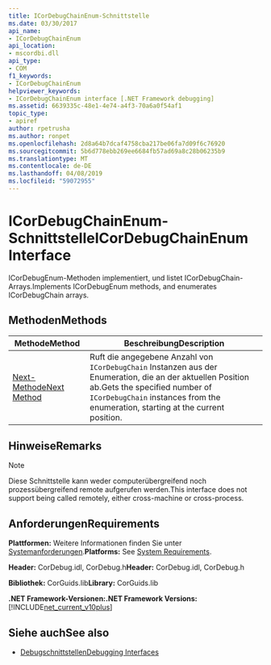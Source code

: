 ```yaml
---
title: ICorDebugChainEnum-Schnittstelle
ms.date: 03/30/2017
api_name:
- ICorDebugChainEnum
api_location:
- mscordbi.dll
api_type:
- COM
f1_keywords:
- ICorDebugChainEnum
helpviewer_keywords:
- ICorDebugChainEnum interface [.NET Framework debugging]
ms.assetid: 6639335c-48e1-4e74-a4f3-70a6a0f54af1
topic_type:
- apiref
author: rpetrusha
ms.author: ronpet
ms.openlocfilehash: 2d8a64b7dcaf4758cba217be06fa7d09f6c76920
ms.sourcegitcommit: 5b6d778ebb269ee6684fb57ad69a8c28b06235b9
ms.translationtype: MT
ms.contentlocale: de-DE
ms.lasthandoff: 04/08/2019
ms.locfileid: "59072955"
---
```

# <a name="icordebugchainenum-interface"></a><span data-ttu-id="5bed1-102">ICorDebugChainEnum-Schnittstelle</span><span class="sxs-lookup"><span data-stu-id="5bed1-102">ICorDebugChainEnum Interface</span></span>

<span data-ttu-id="5bed1-103">ICorDebugEnum-Methoden implementiert, und listet ICorDebugChain-Arrays.</span><span class="sxs-lookup"><span data-stu-id="5bed1-103">Implements ICorDebugEnum methods, and enumerates ICorDebugChain arrays.</span></span>  
  
## <a name="methods"></a><span data-ttu-id="5bed1-104">Methoden</span><span class="sxs-lookup"><span data-stu-id="5bed1-104">Methods</span></span>  
  
|<span data-ttu-id="5bed1-105">Methode</span><span class="sxs-lookup"><span data-stu-id="5bed1-105">Method</span></span>|<span data-ttu-id="5bed1-106">Beschreibung</span><span class="sxs-lookup"><span data-stu-id="5bed1-106">Description</span></span>|  
|------------|-----------------|  
|[<span data-ttu-id="5bed1-107">Next-Methode</span><span class="sxs-lookup"><span data-stu-id="5bed1-107">Next Method</span></span>](../../../../docs/framework/unmanaged-api/debugging/icordebugchainenum-next-method.md)|<span data-ttu-id="5bed1-108">Ruft die angegebene Anzahl von `ICorDebugChain` Instanzen aus der Enumeration, die an der aktuellen Position ab.</span><span class="sxs-lookup"><span data-stu-id="5bed1-108">Gets the specified number of `ICorDebugChain` instances from the enumeration, starting at the current position.</span></span>|  
  
## <a name="remarks"></a><span data-ttu-id="5bed1-109">Hinweise</span><span class="sxs-lookup"><span data-stu-id="5bed1-109">Remarks</span></span>  
  
> [!NOTE]
>  <span data-ttu-id="5bed1-110">Diese Schnittstelle kann weder computerübergreifend noch prozessübergreifend remote aufgerufen werden.</span><span class="sxs-lookup"><span data-stu-id="5bed1-110">This interface does not support being called remotely, either cross-machine or cross-process.</span></span>  
  
## <a name="requirements"></a><span data-ttu-id="5bed1-111">Anforderungen</span><span class="sxs-lookup"><span data-stu-id="5bed1-111">Requirements</span></span>  
 <span data-ttu-id="5bed1-112">**Plattformen:** Weitere Informationen finden Sie unter [Systemanforderungen](../../../../docs/framework/get-started/system-requirements.md).</span><span class="sxs-lookup"><span data-stu-id="5bed1-112">**Platforms:** See [System Requirements](../../../../docs/framework/get-started/system-requirements.md).</span></span>  
  
 <span data-ttu-id="5bed1-113">**Header:** CorDebug.idl, CorDebug.h</span><span class="sxs-lookup"><span data-stu-id="5bed1-113">**Header:** CorDebug.idl, CorDebug.h</span></span>  
  
 <span data-ttu-id="5bed1-114">**Bibliothek:** CorGuids.lib</span><span class="sxs-lookup"><span data-stu-id="5bed1-114">**Library:** CorGuids.lib</span></span>  
  
 **<span data-ttu-id="5bed1-115">.NET Framework-Versionen:</span><span class="sxs-lookup"><span data-stu-id="5bed1-115">.NET Framework Versions:</span></span>** [!INCLUDE[net_current_v10plus](../../../../includes/net-current-v10plus-md.md)]  
  
## <a name="see-also"></a><span data-ttu-id="5bed1-116">Siehe auch</span><span class="sxs-lookup"><span data-stu-id="5bed1-116">See also</span></span>

- [<span data-ttu-id="5bed1-117">Debugschnittstellen</span><span class="sxs-lookup"><span data-stu-id="5bed1-117">Debugging Interfaces</span></span>](../../../../docs/framework/unmanaged-api/debugging/debugging-interfaces.md)
